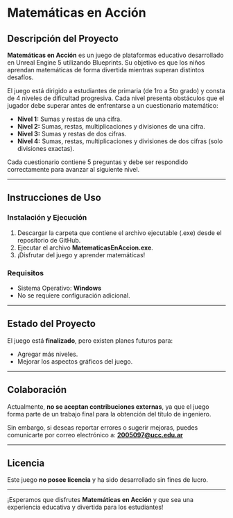 # Matemáticas en Acción

## Descripción del Proyecto
**Matemáticas en Acción** es un juego de plataformas educativo desarrollado en Unreal Engine 5 utilizando Blueprints. Su objetivo es que los niños aprendan matemáticas de forma divertida mientras superan distintos desafíos. 

El juego está dirigido a estudiantes de primaria (de 1ro a 5to grado) y consta de 4 niveles de dificultad progresiva. Cada nivel presenta obstáculos que el jugador debe superar antes de enfrentarse a un cuestionario matemático:

- **Nivel 1:** Sumas y restas de una cifra.
- **Nivel 2:** Sumas, restas, multiplicaciones y divisiones de una cifra.
- **Nivel 3:** Sumas y restas de dos cifras.
- **Nivel 4:** Sumas, restas, multiplicaciones y divisiones de dos cifras (solo divisiones exactas).

Cada cuestionario contiene 5 preguntas y debe ser respondido correctamente para avanzar al siguiente nivel.

---

## Instrucciones de Uso

### Instalación y Ejecución

1. Descargar la carpeta que contiene el archivo ejecutable (.exe) desde el repositorio de GitHub.
2. Ejecutar el archivo **MatematicasEnAccion.exe**.
3. ¡Disfrutar del juego y aprender matemáticas!

### Requisitos
- Sistema Operativo: **Windows**
- No se requiere configuración adicional.

---

## Estado del Proyecto
El juego está **finalizado**, pero existen planes futuros para:
- Agregar más niveles.
- Mejorar los aspectos gráficos del juego.

---

## Colaboración
Actualmente, **no se aceptan contribuciones externas**, ya que el juego forma parte de un trabajo final para la obtención del título de ingeniero.

Sin embargo, si deseas reportar errores o sugerir mejoras, puedes comunicarte por correo electrónico a: **2005097@ucc.edu.ar**

---

## Licencia
Este juego **no posee licencia** y ha sido desarrollado sin fines de lucro.

---


¡Esperamos que disfrutes **Matemáticas en Acción** y que sea una experiencia educativa y divertida para los estudiantes!
